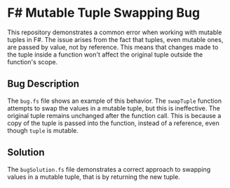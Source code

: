 # F# Mutable Tuple Swapping Bug

This repository demonstrates a common error when working with mutable tuples in F#.  The issue arises from the fact that tuples, even mutable ones, are passed by value, not by reference.  This means that changes made to the tuple inside a function won't affect the original tuple outside the function's scope.

## Bug Description

The `bug.fs` file shows an example of this behavior.  The `swapTuple` function attempts to swap the values in a mutable tuple, but this is ineffective. The original tuple remains unchanged after the function call. This is because a copy of the tuple is passed into the function, instead of a reference, even though `tuple` is mutable.

## Solution

The `bugSolution.fs` file demonstrates a correct approach to swapping values in a mutable tuple, that is by returning the new tuple.
